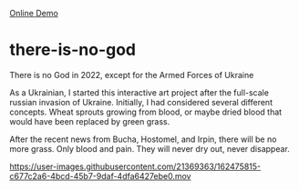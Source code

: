 [Online Demo](artemhlezin.github.io/there-is-no-god/)
# there-is-no-god
There is no God in 2022, except for the Armed Forces of Ukraine


As a Ukrainian, I started this interactive art project after the full-scale russian invasion of Ukraine. Initially, I had considered several different concepts. Wheat sprouts growing from blood, or maybe dried blood that would have been replaced by green grass.

After the recent news from Bucha, Hostomel, and Irpin, there will be no more grass. Only blood and pain. They will never dry out, never disappear.



https://user-images.githubusercontent.com/21369363/162475815-c677c2a6-4bcd-45b7-9daf-4dfa6427ebe0.mov


